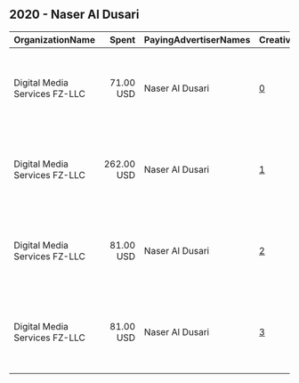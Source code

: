 ## 2020 - Naser Al Dusari 
|OrganizationName|Spent|PayingAdvertiserNames|CreativeUrls|Impressions|Genders|AgeBrackets|CountryCodes|BillingAddresses|CandidateBallotInformation|
|:---|---:|:---|:---|---:|:---|:---|:---|:---|:---|
|Digital Media Services FZ-LLC|71.00 USD|Naser Al Dusari|[0](https://www.snap.com/political-ads/asset/096f1290da57ea61f1793440577961f9e90e96ad5294cb4ff1e47645dd7c431a?mediaType=mp4)|59,469||21+|kuwait|"Media City, Knowledge Village, Choueiri Group Building,Dubai ,251589 - Dubai - U.A.E,AE"||
|Digital Media Services FZ-LLC|262.00 USD|Naser Al Dusari|[1](https://www.snap.com/political-ads/asset/e26055cb8ff511e51172f0b477a2f9261101600875efe5ffa1cedb03ab700829?mediaType=png)|218,788||21+|kuwait|"Media City, Knowledge Village, Choueiri Group Building,Dubai ,251589 - Dubai - U.A.E,AE"||
|Digital Media Services FZ-LLC|81.00 USD|Naser Al Dusari|[2](https://www.snap.com/political-ads/asset/8b6045b507621dd3a5ffb8118128a98a1585c163a70c2cd5c6f4a9f00c810634?mediaType=mp4)|67,835||21+|kuwait|"Media City, Knowledge Village, Choueiri Group Building,Dubai ,251589 - Dubai - U.A.E,AE"||
|Digital Media Services FZ-LLC|81.00 USD|Naser Al Dusari|[3](https://www.snap.com/political-ads/asset/e686cd18e140067c9eeb86197150b52797c5a085dbcca6f7ac9b2b36ad58f314?mediaType=mp4)|67,484||21+|kuwait|"Media City, Knowledge Village, Choueiri Group Building,Dubai ,251589 - Dubai - U.A.E,AE"||
